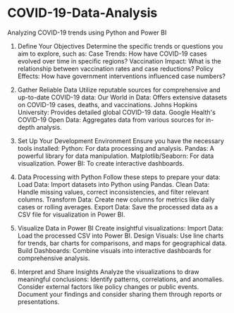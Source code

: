 # COVID-19-Data-Analysis
Analyzing COVID-19 trends using Python and Power BI

1. Define Your Objectives
Determine the specific trends or questions you aim to explore, such as:
Case Trends: How have COVID-19 cases evolved over time in specific regions?
Vaccination Impact: What is the relationship between vaccination rates and case reductions?
Policy Effects: How have government interventions influenced case numbers?

2. Gather Reliable Data
Utilize reputable sources for comprehensive and up-to-date COVID-19 data:
Our World in Data: Offers extensive datasets on COVID-19 cases, deaths, and vaccinations.
Johns Hopkins University: Provides detailed global COVID-19 data.
Google Health's COVID-19 Open Data: Aggregates data from various sources for in-depth analysis.

3. Set Up Your Development Environment
Ensure you have the necessary tools installed:
Python: For data processing and analysis.
Pandas: A powerful library for data manipulation.
Matplotlib/Seaborn: For data visualization.
Power BI: To create interactive dashboards.

4. Data Processing with Python
Follow these steps to prepare your data:
Load Data: Import datasets into Python using Pandas.
Clean Data: Handle missing values, correct inconsistencies, and filter relevant columns.
Transform Data: Create new columns for metrics like daily cases or rolling averages.
Export Data: Save the processed data as a CSV file for visualization in Power BI.

5. Visualize Data in Power BI
Create insightful visualizations:
Import Data: Load the processed CSV into Power BI.
Design Visuals: Use line charts for trends, bar charts for comparisons, and maps for geographical data.
Build Dashboards: Combine visuals into interactive dashboards for comprehensive analysis.

6. Interpret and Share Insights
Analyze the visualizations to draw meaningful conclusions:
Identify patterns, correlations, and anomalies.
Consider external factors like policy changes or public events.
Document your findings and consider sharing them through reports or presentations.

